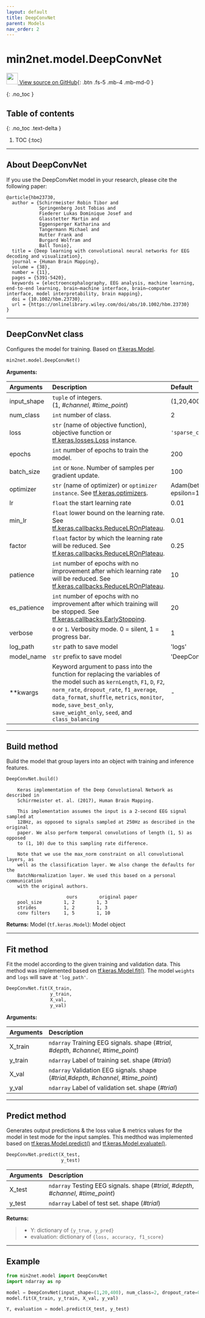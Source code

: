```yaml
---
layout: default
title: DeepConvNet
parent: Models
nav_order: 2
---
```


# min2net.model.DeepConvNet

[<img src="https://min2net.github.io/assets/images/github.png" width="30" height="30"> View source on GitHub](https://github.com/IoBT-VISTEC/MIN2Net/blob/main/min2net/model/DeepConvNet.py){: .btn .fs-5 .mb-4 .mb-md-0 } 

{: .no_toc }

## Table of contents
{: .no_toc .text-delta }

1. TOC
{:toc}

---
## About DeepConvNet

If you use the DeepConvNet model in your research, please cite the following paper:

```
@article{hbm23730,
  author = {Schirrmeister Robin Tibor and 
            Springenberg Jost Tobias and 
            Fiederer Lukas Dominique Josef and 
            Glasstetter Martin and 
            Eggensperger Katharina and 
            Tangermann Michael and 
            Hutter Frank and 
            Burgard Wolfram and 
            Ball Tonio},
  title = {Deep learning with convolutional neural networks for EEG decoding and visualization},
  journal = {Human Brain Mapping},
  volume = {38},
  number = {11},
  pages = {5391-5420},
  keywords = {electroencephalography, EEG analysis, machine learning, end‐to‐end learning, brain–machine interface, brain–computer interface, model interpretability, brain mapping},
  doi = {10.1002/hbm.23730},
  url = {https://onlinelibrary.wiley.com/doi/abs/10.1002/hbm.23730}
}
```

---
## DeepConvNet class
Configures the model for training. Based on [tf.keras.Model](https://www.tensorflow.org/api_docs/python/tf/keras/Model).

```py
min2net.model.DeepConvNet()
```


**Arguments:**

| Arguments | Description | Default |
|:---|:----|:---|
|input_shape   | `tuple` of integers. <br/> (1, *#channel*, *#time_point*) | (1,20,400)  |
| num_class    | `int` number of class.  | 2  |
| loss         | `str` (name of objective function), objective function or [tf.keras.losses.Loss](https://www.tensorflow.org/api_docs/python/tf/keras/losses) instance.  |  `'sparse_categorical_crossentropy'` |
|  epochs      | `int` number of epochs to train the model.  |  200 |
|  batch_size  | `int` or `None`. Number of samples per gradient update. | 100 |
| optimizer    | `str` (name of optimizer) or `optimizer instance`. See [tf.keras.optimizers](https://www.tensorflow.org/api_docs/python/tf/keras/optimizers).  | Adam(beta_1=0.9, beta_2=0.999, epsilon=1e-08) |
|  lr          | `float` the start learning rate | 0.01
|  min_lr      | `float` lower bound on the learning rate. See [tf.keras.callbacks.ReduceLROnPlateau](https://www.tensorflow.org/api_docs/python/tf/keras/callbacks/ReduceLROnPlateau). | 0.01  |
|  factor      | `float` factor by which the learning rate will be reduced. See [tf.keras.callbacks.ReduceLROnPlateau](https://www.tensorflow.org/api_docs/python/tf/keras/callbacks/ReduceLROnPlateau). |  0.25 |
|  patience    | `int` number of epochs with no improvement after which learning rate will be reduced. See [tf.keras.callbacks.ReduceLROnPlateau](https://www.tensorflow.org/api_docs/python/tf/keras/callbacks/ReduceLROnPlateau). | 10 |
|  es_patience | `int` number of epochs with no improvement after which training will be stopped. See [tf.keras.callbacks.EarlyStopping](https://www.tensorflow.org/api_docs/python/tf/keras/callbacks/EarlyStopping). |  20 |
|  verbose     | `0` or `1`. Verbosity mode. 0 = silent, 1 = progress bar.  | 1 |
|  log_path    | `str` path to save model | 'logs' |
|  model_name  | `str` prefix to save model | 'DeepConvNet' |
|  **kwargs    | Keyword argument to pass into the function for replacing the variables of the model such as `kernLength`, `F1`, `D`, `F2`,  `norm_rate`, `dropout_rate`, `f1_average`, `data_format`, `shuffle`, `metrics`, `monitor`, `mode`, `save_best_only`, `save_weight_only`, `seed`, and `class_balancing`| -

---
## Build method

Build the model that group layers into an object with training and inference features.

```py
DeepConvNet.build()
```
       
        Keras implementation of the Deep Convolutional Network as described in
        Schirrmeister et. al. (2017), Human Brain Mapping.

        This implementation assumes the input is a 2-second EEG signal sampled at
        128Hz, as opposed to signals sampled at 250Hz as described in the original
        paper. We also perform temporal convolutions of length (1, 5) as opposed
        to (1, 10) due to this sampling rate difference.

        Note that we use the max_norm constraint on all convolutional layers, as
        well as the classification layer. We also change the defaults for the
        BatchNormalization layer. We used this based on a personal communication
        with the original authors.

                          ours        original paper
        pool_size        1, 2        1, 3
        strides          1, 2        1, 3
        conv filters     1, 5        1, 10



**Returns:** Model (`tf.keras.Model`): Model object
  
---
## Fit method
Fit the model according to the given training and validation data. This method was implemented based on [tf.keras.Model.fit()](https://www.tensorflow.org/api_docs/python/tf/keras/Model#fit). The model
`weights` and `logs` will save at `'log_path'`.

```py
DeepConvNet.fit(X_train, 
                y_train, 
                X_val, 
                y_val)
```

**Arguments:**

| Arguments | Description |
|:---|:----|
|X_train   | `ndarray` Training EEG signals. shape (*#trial*, *#depth*, *#channel*, *#time_point*) | 
|y_train   | `ndarray` Label of training set. shape (*#trial*) |
|X_val   | `ndarray` Validation EEG signals. shape (*#trial*,*#depth*,  *#channel*, *#time_point*) |
|y_val   | `ndarray` Label of validation set. shape (*#trial*) |
  
---
## Predict method

Generates output predictions & the loss value & metrics values for the model in test mode for the input samples. This medthod was implemented based on [tf.keras.Model.predict()](https://www.tensorflow.org/api_docs/python/tf/keras/Model#predict) and [tf.keras.Model.evaluate()](https://www.tensorflow.org/api_docs/python/tf/keras/Model#evaluate).

```py
DeepConvNet.predict(X_test, 
                    y_test)
```

| Arguments | Description |
|:---|:----|
|X_test   | `ndarray` Testing EEG signals. shape (*#trial*, *#depth*, *#channel*, *#time_point*) | 
|y_test   | `ndarray` Label of test set. shape (*#trial*) |

**Returns:**
  >- Y: dictionary of `{y_true, y_pred}`
  >- evaluation: dictionary of `{loss, accuracy, f1_score}`

---
## Example

```py
from min2net.model import DeepConvNet
import ndarray as np

model = DeepConvNet(input_shape=(1,20,400), num_class=2, dropout_rate=0.25, shuffle=True)
model.fit(X_train, y_train, X_val, y_val)

Y, evaluation = model.predict(X_test, y_test)
```